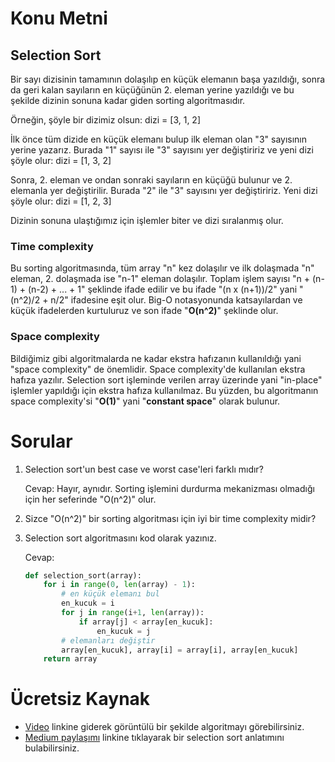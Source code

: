 # Konu Metni

## Selection Sort

Bir sayı dizisinin tamamının dolaşılıp en küçük elemanın başa yazıldığı, sonra da geri kalan sayıların en küçüğünün 2. eleman yerine yazıldığı ve bu şekilde dizinin sonuna kadar giden sorting algoritmasıdır.

Örneğin, şöyle bir dizimiz olsun: dizi = [3, 1, 2] 

İlk önce tüm dizide en küçük elemanı bulup ilk eleman olan "3" sayısının yerine yazarız. Burada "1" sayısı ile "3" sayısını yer değiştiririz ve yeni dizi şöyle olur: dizi = [1, 3, 2]

Sonra, 2. eleman ve ondan sonraki sayıların en küçüğü bulunur ve 2. elemanla yer değiştirilir. Burada "2" ile "3" sayısını yer değiştiririz. Yeni dizi şöyle olur: dizi = [1, 2, 3]

Dizinin sonuna ulaştığımız için işlemler biter ve dizi sıralanmış olur.

### Time complexity

Bu sorting algoritmasında, tüm array "n" kez dolaşılır ve ilk dolaşmada "n" eleman, 2. dolaşmada ise "n-1" eleman dolaşılır. Toplam işlem sayısı "n + (n-1) + (n-2) + ... + 1" şeklinde ifade edilir ve bu ifade    "(n x (n+1))/2" yani "(n^2)/2 + n/2" ifadesine eşit olur. Big-O notasyonunda katsayılardan ve küçük ifadelerden kurtuluruz ve son ifade "**O(n^2)**" şeklinde olur. 

### Space complexity

Bildiğimiz gibi algoritmalarda ne kadar ekstra hafızanın kullanıldığı yani "space complexity" de önemlidir. Space complexity'de kullanılan ekstra hafıza yazılır. Selection sort işleminde verilen array üzerinde yani "in-place" işlemler yapıldığı için ekstra hafıza kullanılmaz. Bu yüzden, bu algoritmanın space complexity'si "**O(1)**" yani "**constant space**" olarak bulunur.

# Sorular

1. Selection sort'un best case ve worst case'leri farklı mıdır?

   Cevap: Hayır, aynıdır. Sorting işlemini durdurma mekanizması olmadığı için her seferinde "O(n^2)" olur.

2. Sizce "O(n^2)" bir sorting algoritması için iyi bir time complexity midir?

3. Selection sort algoritmasını kod olarak yazınız.

   Cevap:

   ````python
   def selection_sort(array):
       for i in range(0, len(array) - 1):
           # en küçük elemanı bul
           en_kucuk = i
           for j in range(i+1, len(array)):
               if array[j] < array[en_kucuk]:
                   en_kucuk = j
           # elemanları değiştir
           array[en_kucuk], array[i] = array[i], array[en_kucuk]
       return array
   ````

   

# Ücretsiz Kaynak

* [Video](https://www.youtube.com/watch?v=xWBP4lzkoyM) linkine giderek görüntülü bir şekilde algoritmayı görebilirsiniz.
* [Medium paylaşımı](https://medium.com/kodcular/selection-sort-algoritmas%C4%B1-nedir-484c40c9473c) linkine tıklayarak bir selection sort anlatımını bulabilirsiniz.

